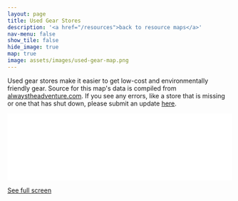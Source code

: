 ```yaml
---
layout: page
title: Used Gear Stores
description: '<a href="/resources">back to resource maps</a>'
nav-menu: false
show_tile: false
hide_image: true
map: true
image: assets/images/used-gear-map.png
---
```


<p>Used gear stores make it easier to get low-cost and environmentally friendly gear. Source for this map's data is compiled from <a href="https://alwaystheadventure.com/sustainability/used-gear-stores">alwaystheadventure.com</a>.  If you see any errors, like a store that is missing or one that has shut down, please submit an update <a href="https://forms.gle/rF4qWw3wzmWKztV58">here</a>.</p>

<div class="iframeholder"><iframe width="100%" id="map" frameborder="0" allowfullscreen src="//umap.openstreetmap.fr/en/map/used-gear-stores_688671?scaleControl=false&miniMap=false&scrollWheelZoom=false&zoomControl=true&allowEdit=false&moreControl=true&searchControl=null&tilelayersControl=null&embedControl=null&datalayersControl=true&onLoadPanel=undefined&captionBar=false"></iframe></div><p><a href="//umap.openstreetmap.fr/en/map/used-gear-stores_688671">See full screen</a></p>

